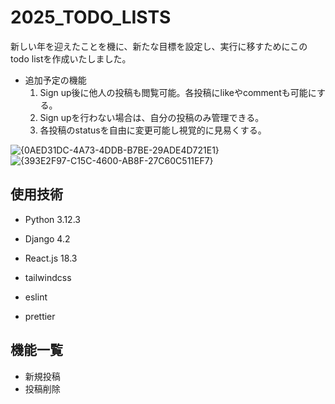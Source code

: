 
# 2025_TODO_LISTS
新しい年を迎えたことを機に、新たな目標を設定し、実行に移すためにこのtodo listを作成いたしました。


+ 追加予定の機能
  1. Sign up後に他人の投稿も閲覧可能。各投稿にlikeやcommentも可能にする。
  2. Sign upを行わない場合は、自分の投稿のみ管理できる。
  3. 各投稿のstatusを自由に変更可能し視覚的に見易くする。


![{0AED31DC-4A73-4DDB-B7BE-29ADE4D721E1}](https://github.com/user-attachments/assets/e039c307-4f87-4fd9-97d6-f43d72d6904e)
![{393E2F97-C15C-4600-AB8F-27C60C511EF7}](https://github.com/user-attachments/assets/01c0ce8d-b868-4af7-b856-06679f604444)



##  使用技術
+ Python 3.12.3

+ Django 4.2

+ React.js 18.3

+ tailwindcss

+ eslint

+ prettier

## 機能一覧
+ 新規投稿
+ 投稿削除
